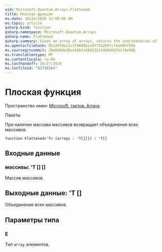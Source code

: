 ```yaml
---
uid: Microsoft.Quantum.Arrays.Flattened
title: Плоская функция
ms.date: 10/26/2020 12:00:00 AM
ms.topic: article
qsharp.kind: function
qsharp.namespace: Microsoft.Quantum.Arrays
qsharp.name: Flattened
qsharp.summary: Given an array of arrays, returns the concatenation of all arrays.
ms.openlocfilehash: 91a35f0ac2c2f8609bac07734265fcf4e88bf50b
ms.sourcegitcommit: 29e0d88a30e4166fa580132124b0eb57e1f0e986
ms.translationtype: MT
ms.contentlocale: ru-RU
ms.lasthandoff: 10/27/2020
ms.locfileid: "92730264"
---
```

# <a name="flattened-function"></a>Плоская функция

Пространство имен: [Microsoft. тактов. Arrays](xref:Microsoft.Quantum.Arrays)

Пакеты [](https://nuget.org/packages/)


При наличии массива массивов возвращает объединение всех массивов.

```qsharp
function Flattened<'T> (arrays : 'T[][]) : 'T[]
```


## <a name="input"></a>Входные данные

### <a name="arrays--t"></a>массивы: 'T [] []

Массив массивов.



## <a name="output--t"></a>Выходные данные: 'T []

Объединение всех массивов.

## <a name="type-parameters"></a>Параметры типа

### <a name="t"></a>Е

Тип `array` элементов.